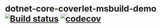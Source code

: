 # dotnet-core-coverlet-msbuild-demo [![Build status](https://ci.appveyor.com/api/projects/status/2x730h166pakd5t2/branch/master?svg=true)](https://ci.appveyor.com/project/Frederick-S/dotnet-core-coverlet-msbuild-demo/branch/master) [![codecov](https://codecov.io/gh/Frederick-S/dotnet-core-coverlet-msbuild-demo/branch/master/graph/badge.svg)](https://codecov.io/gh/Frederick-S/dotnet-core-coverlet-msbuild-demo)
